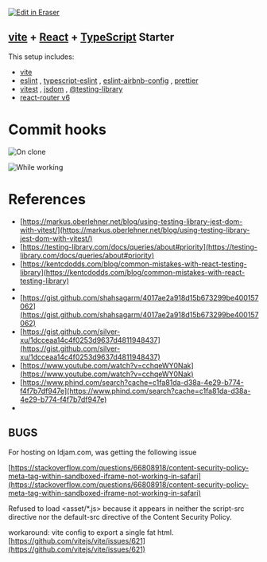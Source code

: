 <p><a target="_blank" href="https://eraser-qa.web.app/workspace/Y88gqq8rDkLxIR8jiUWm" id="edit-in-eraser-github-link"><img alt="Edit in Eraser" src="https://firebasestorage.googleapis.com/v0/b/second-petal-295822.appspot.com/o/images%2Fgithub%2FOpen%20in%20Eraser.svg?alt=media&amp;token=968381c8-a7e7-472a-8ed6-4a6626da5501"></a></p>

## [﻿vite](https://vitejs.dev/) + [﻿React](https://reactjs.org/) + [﻿TypeScript](https://www.typescriptlang.org/) Starter
This setup includes:

- [﻿vite](https://vitejs.dev/)  
- [﻿eslint](https://eslint.org/) , [﻿typescript-eslint](https://typescript-eslint.io/) , [﻿eslint-airbnb-config](https://github.com/airbnb/javascript) , [﻿prettier](https://prettier.io/)  
- [﻿vitest](https://vitest.dev/) , [﻿jsdom](https://github.com/jsdom/jsdom) , [﻿@testing-library](https://testing-library.com/)  
- [﻿react-router v6](https://reactrouter.com/en/main) 
# Commit hooks
![On clone](undefined "On clone")



![While working](undefined "While working")



# References
- [﻿https://markus.oberlehner.net/blog/using-testing-library-jest-dom-with-vitest/](https://markus.oberlehner.net/blog/using-testing-library-jest-dom-with-vitest/)  
- [﻿https://testing-library.com/docs/queries/about#priority](https://testing-library.com/docs/queries/about#priority)  
- [﻿https://kentcdodds.com/blog/common-mistakes-with-react-testing-library](https://kentcdodds.com/blog/common-mistakes-with-react-testing-library)  
- 
- [﻿https://gist.github.com/shahsagarm/4017ae2a918d15b673299be400157062](https://gist.github.com/shahsagarm/4017ae2a918d15b673299be400157062)  
- [﻿https://gist.github.com/silver-xu/1dcceaa14c4f0253d9637d4811948437](https://gist.github.com/silver-xu/1dcceaa14c4f0253d9637d4811948437)  
- [﻿https://www.youtube.com/watch?v=cchqeWY0Nak](https://www.youtube.com/watch?v=cchqeWY0Nak)  
- [﻿https://www.phind.com/search?cache=c1fa81da-d38a-4e29-b774-f4f7b7df947e](https://www.phind.com/search?cache=c1fa81da-d38a-4e29-b774-f4f7b7df947e)  
- 
## BUGS
For hosting on ldjam.com, was getting the following issue

[﻿https://stackoverflow.com/questions/66808918/content-security-policy-meta-tag-within-sandboxed-iframe-not-working-in-safari](https://stackoverflow.com/questions/66808918/content-security-policy-meta-tag-within-sandboxed-iframe-not-working-in-safari) 

Refused to load <asset/*.js> because it appears in neither the script-src directive nor the default-src directive of the Content Security Policy.

workaround: vite config to export a single fat html. [﻿https://github.com/vitejs/vite/issues/621](https://github.com/vitejs/vite/issues/621) 


<!--- Eraser file: https://eraser-qa.web.app/workspace/Y88gqq8rDkLxIR8jiUWm --->
<!--- This file was last edited by [name] via Eraser on [date] --->